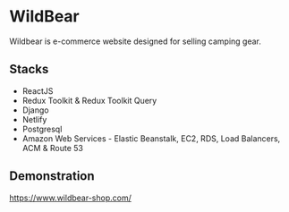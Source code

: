 # WildBear
Wildbear is e-commerce website designed for selling camping gear.

## Stacks
* ReactJS
* Redux Toolkit & Redux Toolkit Query
* Django
* Netlify
* Postgresql
* Amazon Web Services - Elastic Beanstalk, EC2, RDS, Load Balancers, ACM & Route 53

## Demonstration
https://www.wildbear-shop.com/
